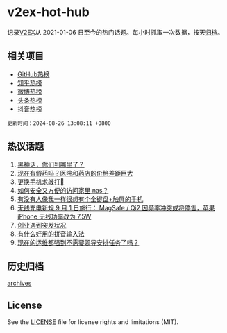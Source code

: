 # v2ex-hot-hub

 记录[V2EX](https://www.v2ex.com/)从 2021-01-06 日至今的热门话题。每小时抓取一次数据，按天[归档](archives)。
 
 ## 相关项目

- [GitHub热榜](https://github.com/snaildev/github-hot-hub)
- [知乎热榜](https://github.com/snaildev/zhihu-hot-hub)
- [微博热榜](https://github.com/snaildev/weibo-hot-hub)
- [头条热榜](https://github.com/snaildev/toutiao-hot-hub)
- [抖音热榜](https://github.com/snaildev/douyin-hot-hub)


 `更新时间：2024-08-26 13:08:11 +0800`

## 热议话题

1. [黑神话，你们到哪里了？](https://www.v2ex.com/t/1067731)
1. [现在有假药吗？医院和药店的价格差距巨大](https://www.v2ex.com/t/1067632)
1. [更换手机求敲打🔨](https://www.v2ex.com/t/1067735)
1. [如何安全又方便的访问家里 nas？](https://www.v2ex.com/t/1067703)
1. [有没有人像我一样很想有个全键盘+触屏的手机](https://www.v2ex.com/t/1067709)
1. [无线充电新规 9 月 1 日施行： MagSafe / Qi2 因频率冲突或将停售，苹果 iPhone 无线功率改为 7.5W](https://www.v2ex.com/t/1067716)
1. [创业遇到突发状况](https://www.v2ex.com/t/1067684)
1. [有什么好用的拼音输入法](https://www.v2ex.com/t/1067722)
1. [现在的运维都强到不需要领导安排任务了吗？](https://www.v2ex.com/t/1067687)

## 历史归档

[archives](archives)

## License

See the [LICENSE](LICENSE) file for license rights and limitations (MIT).
